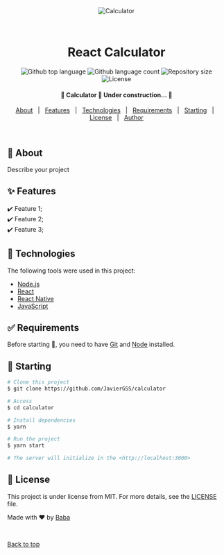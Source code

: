 <div align="center" id="top"> 
  <img src="./.github/app.gif" alt="Calculator" />

  &#xa0;

  <!-- <a href="https://calculator.netlify.app">Demo</a> -->
</div>

<h1 align="center">React Calculator</h1>

<p align="center">
  <img alt="Github top language" src="https://img.shields.io/github/languages/top/JavierGSS/calculator?color=56BEB8">

  <img alt="Github language count" src="https://img.shields.io/github/languages/count/JavierGSS/calculator?color=56BEB8">

  <img alt="Repository size" src="https://img.shields.io/github/repo-size/JavierGSS/calculator?color=56BEB8">

  <img alt="License" src="https://img.shields.io/github/license/JavierGSS/calculator?color=56BEB8">

  <!-- <img alt="Github issues" src="https://img.shields.io/github/issues/JavierGSS/calculator?color=56BEB8" /> -->

  <!-- <img alt="Github forks" src="https://img.shields.io/github/forks/JavierGSS/calculator?color=56BEB8" /> -->

  <!-- <img alt="Github stars" src="https://img.shields.io/github/stars/JavierGSS/calculator?color=56BEB8" /> -->
</p>



<h4 align="center"> 
	🚧  Calculator 🚀 Under construction...  🚧
</h4> 



<p align="center">
  <a href="#dart-about">About</a> &#xa0; | &#xa0; 
  <a href="#sparkles-features">Features</a> &#xa0; | &#xa0;
  <a href="#rocket-technologies">Technologies</a> &#xa0; | &#xa0;
  <a href="#white_check_mark-requirements">Requirements</a> &#xa0; | &#xa0;
  <a href="#checkered_flag-starting">Starting</a> &#xa0; | &#xa0;
  <a href="#memo-license">License</a> &#xa0; | &#xa0;
  <a href="https://github.com/JavierGSS" target="_blank">Author</a>
</p>

<br>

## :dart: About ##

Describe your project

## :sparkles: Features ##

:heavy_check_mark: Feature 1;\
:heavy_check_mark: Feature 2;\
:heavy_check_mark: Feature 3;

## :rocket: Technologies ##

The following tools were used in this project:

- [Node.js](https://nodejs.org/en/)
- [React](https://pt-br.reactjs.org/)
- [React Native](https://reactnative.dev/)
- [JavaScript](https://www.javascript.com)

## :white_check_mark: Requirements ##

Before starting :checkered_flag:, you need to have [Git](https://git-scm.com) and [Node](https://nodejs.org/en/) installed.

## :checkered_flag: Starting ##

```bash
# Clone this project
$ git clone https://github.com/JavierGSS/calculator

# Access
$ cd calculator

# Install dependencies
$ yarn

# Run the project
$ yarn start

# The server will initialize in the <http://localhost:3000>
```

## :memo: License ##

This project is under license from MIT. For more details, see the [LICENSE](LICENSE) file.


Made with :heart: by <a href="https://github.com/JavierGSS" target="_blank">Baba</a>

&#xa0;

<a href="#top">Back to top</a>
